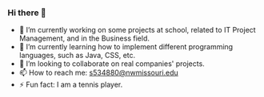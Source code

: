 ### Hi there 👋

- 🔭 I’m currently working on some projects at school, related to IT Project Management, and in the Business field.
- 🌱 I’m currently learning how to implement different programming languages, such as Java, CSS, etc. 
- 👯 I’m looking to collaborate on real companies' projects.
- 📫 How to reach me: s534880@nwmissouri.edu
- ⚡ Fun fact: I am a tennis player.
